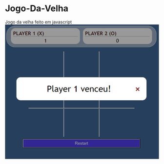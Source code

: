 # Jogo-Da-Velha
 Jogo da velha feito em javascript 
![foto demonstrativa do jogo](https://github.com/Jean-Domingues/Jogo-Da-Velha/blob/master/Demo-Jogo.png)
